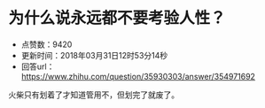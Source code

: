 # 为什么说永远都不要考验人性？
- 点赞数：9420
- 更新时间：2018年03月31日12时53分14秒
- 回答url：https://www.zhihu.com/question/35930303/answer/354971692
<body>
 <p data-pid="iBI__skW">火柴只有划着了才知道管用不，但划完了就废了。</p>
</body>